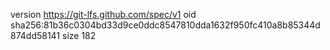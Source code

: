 version https://git-lfs.github.com/spec/v1
oid sha256:81b36c0304bd33d9ce0ddc8547810dda1632f950fc410a8b85344d874dd58141
size 182

